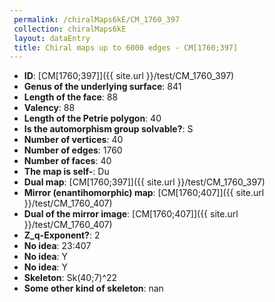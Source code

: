 ```yaml
--- 
 permalink: /chiralMaps6kE/CM_1760_397 
 collection: chiralMaps6kE
 layout: dataEntry
 title: Chiral maps up to 6000 edges - CM[1760;397]
---
```


- **ID**: [CM[1760;397]]({{ site.url }}/test/CM_1760_397)
- **Genus of the underlying surface**: 841
- **Length of the face**: 88
- **Valency**: 88
- **Length of the Petrie polygon**: 40
- **Is the automorphism group solvable?**: S
- **Number of vertices**: 40
- **Number of edges**: 1760
- **Number of faces**: 40
- **The map is self-**: Du
- **Dual map**: [CM[1760;397]]({{ site.url }}/test/CM_1760_397)
- **Mirror (enantihomorphic) map**: [CM[1760;407]]({{ site.url }}/test/CM_1760_407)
- **Dual of the mirror image**: [CM[1760;407]]({{ site.url }}/test/CM_1760_407)
- **Z_q-Exponent?**: 2
- **No idea**:  23:407
- **No idea**: Y
- **No idea**: Y
- **Skeleton**: Sk(40;7)^22
- **Some other kind of skeleton**: nan
